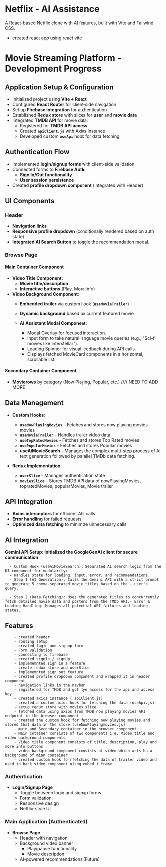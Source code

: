 # Netflix - AI Assistance
A React-based Netflix clone with AI features, built with Vite and Tailwind CSS.


- created  react app using react vite

# **Movie Streaming Platform - Development Progress**  

## **Application Setup & Configuration**  
- Initialized project using **Vite + React**  
- Configured **React Router** for client-side navigation  
- Set up **Firebase integration** for authentication    
- Established **Redux store** with slices for **user** and **movie data**  
- Integrated **TMDB API** for movie data:  
  - Registered for **TMDB API access**  
  - Created **`apiClient.js`** with Axios instance  
  - Developed custom **`useApi`** hook for data fetching  

## **Authentication Flow**  
- Implemented **login/signup forms** with client-side validation  
- Connected forms to **Firebase Auth**:  
  - **Sign In/Out functionality**  
  - **User session persistence**  
- Created **profile dropdown component** (integrated with Header)  

## **UI Components**  
### **Header**  
  - **Navigation links**  
  - **Responsive profile dropdown** (conditionally rendered based on auth state)  
  - **Integrated AI Search Button** to toggle the recommendation modal.

### **Browse Page**  
#### **Main Container Component**  
- **Video Title Component**:  
  - **Movie title/description**  
  - **Interactive buttons** (Play, More Info)  
- **Video Background Component**:  
  - **Embedded trailer** via custom hook (**`useMovieTrailer`**)  
  - **Dynamic background** based on current featured movie 

  - **AI Assistant Modal Component:**
      - Modal Overlay for focused interaction.
      - Input form to take natural language movie queries (e.g., "Sci-fi movies like Interstellar").
      - Loading Spinner for visual feedback during API calls.
      - Displays fetched MovieCard components in a horizontal, scrollable list.
   

#### **Secondary Container Component**  
- **Movierows** by category (Now Playing, Popular, etc.)  //// NEED TO ADD MORE

## **Data Management**  
- **Custom Hooks**:  
  - **`useNowPlayingMovies`** - Fetches and stores now playing movies movies  
  - **`useMovieTrailer`** - Handles trailer video data  
  - **`useTopRatedMovies`** - Fetches and stores Top Rated movies  
  - **`usePopularMovies`** - Fetches and stores Popular movies  
  - **useAiMovieSearch** - Manages the complex multi-step process of AI text generation followed by parallel TMDb data fetching.

- **Redux Implementation**:  
  - **`userSlice`** - Manages authentication state  
  - **`moviesSlice`** - Stores TMDB API data  of nowPlayingMovies, topratedMovies, popularMovies, Movie trailer

## **API Integration**  
- **Axios interceptors** for efficient API calls  
- **Error handling** for failed requests  
- **Optimized data fetching** to minimize unnecessary calls  


## **AI Integration** 
**Gemini API Setup: Initialized the GoogleGenAI client for secure communication**

      - Custom Hook (useAiMovieSearch): Separated AI search logic from the UI component for modularity:
      - Handles state for loading, input, error, and recommendations.
      - Step 1 (AI Generation): Calls the Gemini API with a strict prompt to generate 5 comma-separated movie titles based on the - user's query.

      - Step 2 (Data Fetching): Uses the generated titles to concurrently fetch detailed movie data and posters from the TMDb API.- Error & Loading Handling: Manages all potential API failures and loading states.


##  Features
        - created header
        - routing setup
        - created login and signup form
        - Form validation
        - connecting to firebase
        - created signIn / signUp
        - implememnted sign in a feature 
        - create redux store and userSlice
        - implememnted sign out feature 
        - created profile dropdown component and wrapped it in header component
        - navigation links in the navbar
        - registered for TMDB and got tye access for the api and access key 
        - Created axios instance ( apiClient.js)
        - created a custom axios hook for fetching the data (useApi.js)
        - setup redux store with movies slice 
        - fetched data using axios from TMDB now playing movies API endpoint in the browser component
        - created the custom hook for fetching now playing movies and stored that data in the store (useNowPlayingmovies.js)
        - main and Secondary container in the browser component
        - Main cotainer consists of two components i.e. Video title and video background components
        - Video title component consists of title, description, play and more info buttons
        - video background component consists of video which acts ha a background of mian container
        - created custom hook fo rfetching the data of trailer video and used in back video component uisng embed i frame
        



### Authentication
- **Login/Signup Page**
  - Toggle between login and signup forms
  - Form validation
  - Responsive design
  - Netflix-style UI

### Main Application (Authenticated)
- **Browse Page**
  - Header with navigation
  - Background video banner
    - Play/pause functionality
    - Movie description
  - AI-powered recommendations (Future)


